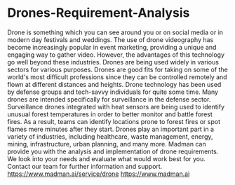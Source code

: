 # Drones-Requirement-Analysis
Drone is something which you can see around you or on social media or in modern day festivals and weddings. The use of drone videography has become increasingly popular in event marketing, providing a unique and engaging way to gather video. However, the advantages of this technology go well beyond these industries. Drones are being used widely in various sectors for various purposes.  Drones are good fits for taking on some of the world's most difficult professions since they can be controlled remotely and flown at different distances and heights. Drone technology has been used by defense groups and tech-savvy individuals for quite some time. Many drones are intended specifically for surveillance in the defense sector. Surveillance drones integrated with heat sensors are being used to identify unusual forest temperatures in order to better monitor and battle forest fires. As a result, teams can identify locations prone to forest fires or spot flames mere minutes after they start. Drones play an important part in a variety of industries, including healthcare, waste management, energy, mining, infrastructure, urban planning, and many more. Madman can provide you with the analysis and implementation of drone requirements. We look into your needs and evaluate what would work best for you. Contact our team for further information and support. https://www.madman.ai/service/drone         https://www.madman.ai
